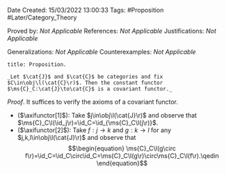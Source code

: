<div class="topSpace"></div>

Date Created: 15/03/2022 13:00:33
Tags: #Proposition #Later/Category_Theory

Proved by: _Not Applicable_
References: _Not Applicable_
Justifications: _Not Applicable_

Generalizations: _Not Applicable_
Counterexamples: _Not Applicable_

``` ad-Proposition
title: Proposition.

_Let $\cat{J}$ and $\cat{C}$ be categories and fix $C\in\obj\l(\cat{C}\r)$. Then the constant functor $\ms{C}_C:\cat{J}\to\cat{C}$ is a covariant functor._

```

_Proof_. It suffices to verify the axioms of a covariant functor.
* ($\axifunctor[1]$): Take $j\in\obj\l(\cat{J}\r)$ and observe that $\ms{C}_C\l(\id_j\r)=\id_C=\id_{\ms{C}_C\l(j\r)}$.
* ($\axifunctor[2]$): Take $f:j\to k$ and $g:k\to l$ for any $j,k,l\in\obj\l(\cat{J}\r)$ and observe that
$$\begin{equation}
    \ms{C}_C\l(g\circ f\r)=\id_C=\id_C\circ\id_C=\ms{C}_C\l(g\r)\circ\ms{C}_C\l(f\r).\qedin
\end{equation}$$
